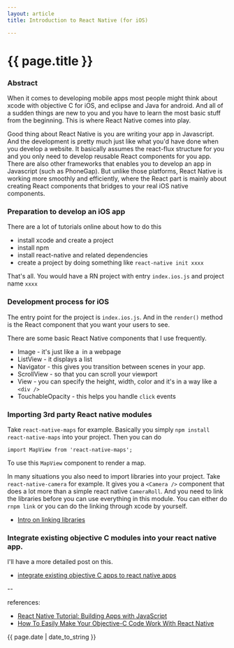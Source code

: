 ```yaml
---
layout: article
title: Introduction to React Native (for iOS)

---
```

# {{ page.title }}

### Abstract

When it comes to developing mobile apps most people might think about xcode with objective C for iOS, and eclipse and Java for android. And all of a sudden things are new to you and you have to learn the most basic stuff from the beginning. This is where React Native comes into play. 

Good thing about React Native is you are writing your app in Javascript. And the development is pretty much just like what you'd have done when you develop a website. It basically assumes the react-flux structure for you and you only need to develop reusable React components for you app. There are also other frameworks that enables you to develop an app in Javascript (such as PhoneGap). But unlike those platforms, React Native is working more smoothly and efficiently, where the React part is mainly about creating React components that bridges to your real iOS native components. 

### Preparation to develop an iOS app

There are a lot of tutorials online about how to do this

* install xcode and create a project
* install npm 
* install react-native and related dependencies
* create a project by doing something like `react-native init xxxx`

That's all. You would have a RN project with entry `index.ios.js` and project name `xxxx`

### Development process for iOS

The entry point for the project is `index.ios.js`. And in the `render()` method is the React component that you want your users to see. 

There are some basic React Native components that I use frequently.

* Image - it's just like a <img/> in a webpage
* ListView - it displays a list
* Navigator - this gives you transition between scenes in your app.  
* ScrollView - so that you can scroll your viewport
* View - you can specify the height, width, color and it's in a way like a `<div />`
* TouchableOpacity - this helps you handle `click` events

### Importing 3rd party React native modules

Take `react-native-maps` for example. Basically you simply `npm install react-native-maps` into your project. Then you can do 

`import MapView from 'react-native-maps';`

To use this `MapView` component to render a map. 

In many situations you also need to import libraries into your project. Take `react-native-camera` for example. It gives you a `<Camera />` component that does a lot more than a simple react native `CameraRoll`. And you need to link the libraries before you can use everything in this module. You can either do `rnpm link` or you can do the linking through xcode by yourself. 

* [Intro on linking libraries](https://facebook.github.io/react-native/docs/linking-libraries-ios.html)

### Integrate existing objective C modules into your react native app. 

I'll have a more detailed post on this.  

* [integrate existing objective C apps to react native apps](http://ssmlee04.github.io/blog/2016/07/31/integrate-objective-c-into-react-native-apps.html)

--

references:

* [React Native Tutorial: Building Apps with JavaScript](https://www.raywenderlich.com/126063/react-native-tutorial)
* [How To Easily Make Your Objective-C Code Work With React Native](https://devdactic.com/objective-c-code-react-native/)

{{ page.date | date_to_string }}
